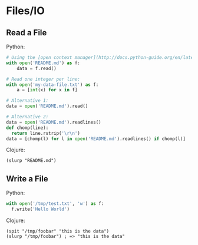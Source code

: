 # Files/IO

## Read a File

Python:

```python
# Using the [open context manager](http://docs.python-guide.org/en/latest/writing/structure):
with open('README.md') as f:
    data = f.read()

# Read one integer per line:
with open('my-data-file.txt') as f:
    a = [int(x) for x in f]

# Alternative 1:
data = open('README.md').read()

# Alternative 2:
data = open('README.md').readlines()
def chomp(line):
  return line.rstrip('\r\n')
data = [chomp(l) for l in open('README.md').readlines() if chomp(l)]
```

Clojure:

```
(slurp "README.md")
```

## Write a File

Python:

```python
with open('/tmp/test.txt', 'w') as f:
  f.write('Hello World')
```

Clojure:

```
(spit "/tmp/foobar" "this is the data")
(slurp "/tmp/foobar") ; => "this is the data"
```
